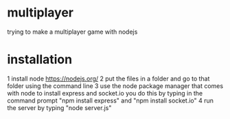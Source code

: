 # multiplayer
trying to make a multiplayer game with nodejs

# installation
1 install node https://nodejs.org/
2 put the files in a folder and go to that folder using the command line
3 use the node package manager that comes with node to install express and socket.io
you do this by typing in the command prompt "npm install express" and "npm install socket.io"
4 run the server by typing "node server.js"
